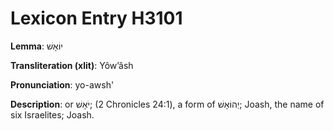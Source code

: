 # Lexicon Entry H3101

**Lemma**: יוֹאָשׁ

**Transliteration (xlit)**: Yôwʼâsh

**Pronunciation**: yo-awsh'

**Description**:
or יֹאָשׁ; (2 Chronicles 24:1), a form of יְהוֹאָשׁ; Joash, the name of six Israelites; Joash.
